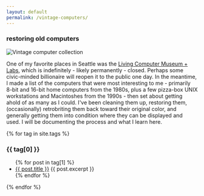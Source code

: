 ```yaml
---
layout: default
permalink: /vintage-computers/
---
```


### restoring old computers
![Vintage computer collection](https://media.julesgraybill.com/images/pvlcm.jpg) 

One of my favorite places in Seattle was the [Living Computer Museum + Labs](https://www.livingcomputers.org/), which is indefinitely - likely permanently - closed. Perhaps some civic-minded billionaire will reopen it to the public one day. In the meantime, I made a list of the computers that were most interesting to me - primarily 8-bit and 16-bit home computers from the 1980s, plus a few pizza-box UNIX workstations and Macintoshes from the 1990s - then set about getting ahold of as many as I could. I've been cleaning them up, restoring them, (occasionally) retrobriting them back toward their original color, and generally getting them into condition where they can be displayed and used. I will be documenting the process and what I learn here. 

{% for tag in site.tags %}
<h3>{{ tag[0] }}</h3>
<ul>
{% for post in tag[1] %}
<li><a href="{{ post.url }}">{{ post.title }}</a> {{ post.excerpt }}</li>
{% endfor %}
</ul>
{% endfor %}